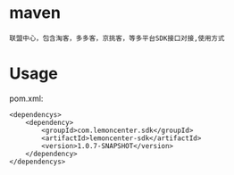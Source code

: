 # maven
	联盟中心，包含淘客，多多客，京挑客，等多平台SDK接口对接,使用方式
# Usage

pom.xml:

    <dependencys>
		<dependency>
		    <groupId>com.lemoncenter.sdk</groupId>
		    <artifactId>lemoncenter-sdk</artifactId>
		    <version>1.0.7-SNAPSHOT</version>
		</dependency>
    </dependencys>
